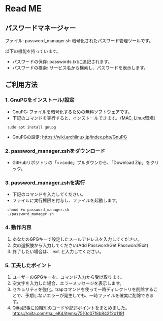 # Read ME

## パスワードマネージャー

ファイル: password_manager.sh
暗号化されたパスワード管理ツールです。

以下の機能を持っています。
- パスワードの保存: passwords.txtに追記されます。
- パスワードの検索: サービス名から検索し、パスワードを表示します。

## ご利用方法

### 1. GnuPGをインストール/設定
   - GnuPG: ファイルを暗号化するための無料ソフトウェアです。
   - 下記のコマンドを実行すると、インストールできます。（MAC, Linux環境）
```shell
 sudo apt install gnupg
```
  - GnuPGの設定: https://wiki.archlinux.jp/index.php/GnuPG
### 2. password_manager.zshをダウンロード
  - GitHubリポジトリの「<>code」プルダウンから、「Download Zip」をクリック。

### 3. password_manager.zshを実行

  - 下記のコマンドを入力してください。
  - ファイルに実行権限を付与し、ファイルを起動します。
```shell
 chmod +x password_manager.sh
 ./password_manager.sh
```
### 4. 動作内容
  1. あなたのGPGキーで設定したメールアドレスを入力してください。
  2. 次の選択肢から入力してください(Add Password/Get Password/Exit)
  3. 終了したい場合は、 exit と入力してください。

### 5. 工夫したポイント
  1. ユーザーのGPGキーを、コマンド入力から受け取ります。
  2. 空文字を入力した場合、エラーメッセージを表示します。
  3. セキュリティを強化。trapコマンドを使って一時ディレクトリを削除することで、予期しないエラーが発生しても、一時ファイルを確実に削除できます。
  4. Qiita記事に段階別のコードや記述ポイントをまとめました。　https://qiita.com/tsu_eK4/items/7510c07f8b842f2d119f
